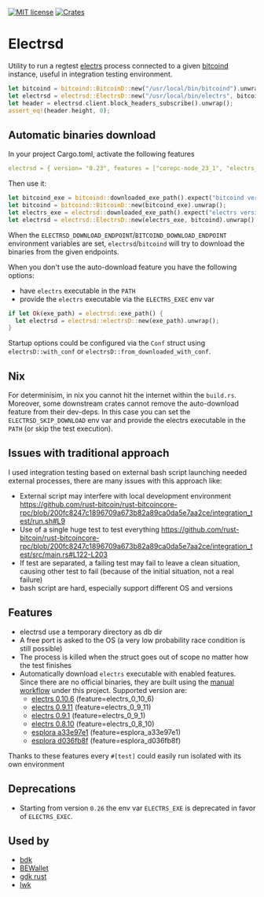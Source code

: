 [![MIT license](https://img.shields.io/github/license/RCasatta/electrsd)](https://github.com/RCasatta/electrsd/blob/master/LICENSE)
[![Crates](https://img.shields.io/crates/v/electrsd.svg)](https://crates.io/crates/electrsd)

# Electrsd

Utility to run a regtest [electrs](https://github.com/romanz/electrs/) process connected to a given [bitcoind](https://github.com/RCasatta/bitcoind) instance, 
useful in integration testing environment.

```rust
let bitcoind = bitcoind::BitcoinD::new("/usr/local/bin/bitcoind").unwrap();
let electrsd = electrsd::ElectrsD::new("/usr/local/bin/electrs", bitcoind).unwrap();
let header = electrsd.client.block_headers_subscribe().unwrap();
assert_eq!(header.height, 0);
```

## Automatic binaries download

In your project Cargo.toml, activate the following features

```yml
electrsd = { version= "0.23", features = ["corepc-node_23_1", "electrs_0_9_1"] }
```

Then use it:

```rust
let bitcoind_exe = bitcoind::downloaded_exe_path().expect("bitcoind version feature must be enabled");
let bitcoind = bitcoind::BitcoinD::new(bitcoind_exe).unwrap();
let electrs_exe = electrsd::downloaded_exe_path().expect("electrs version feature must be enabled");
let electrsd = electrsd::ElectrsD::new(electrs_exe, bitcoind).unwrap();
```

When the `ELECTRSD_DOWNLOAD_ENDPOINT`/`BITCOIND_DOWNLOAD_ENDPOINT` environment variables are set,
`electrsd`/`bitcoind` will try to download the binaries from the given endpoints.

When you don't use the auto-download feature you have the following options:

- have `electrs` executable in the `PATH`
- provide the `electrs` executable via the `ELECTRS_EXEC` env var

```rust
if let Ok(exe_path) = electrsd::exe_path() {
  let electrsd = electrsd::electrsD::new(exe_path).unwrap();
}
```

Startup options could be configured via the `Conf` struct using `electrsD::with_conf` or `electrsD::from_downloaded_with_conf`.

## Nix

For determinisim, in nix you cannot hit the internet within the `build.rs`. Moreover, some downstream crates cannot remove the auto-download feature from their dev-deps. In this case you can set the `ELECTRSD_SKIP_DOWNLOAD` env var and provide the electrs executable in the `PATH` (or skip the test execution).

## Issues with traditional approach

I used integration testing based on external bash script launching needed external processes, there are many issues with this approach like:

* External script may interfere with local development environment https://github.com/rust-bitcoin/rust-bitcoincore-rpc/blob/200fc8247c1896709a673b82a89ca0da5e7aa2ce/integration_test/run.sh#L9
* Use of a single huge test to test everything https://github.com/rust-bitcoin/rust-bitcoincore-rpc/blob/200fc8247c1896709a673b82a89ca0da5e7aa2ce/integration_test/src/main.rs#L122-L203
* If test are separated, a failing test may fail to leave a clean situation, causing other test to fail (because of the initial situation, not a real failure)
* bash script are hard, especially support different OS and versions

## Features

  * electrsd use a temporary directory as db dir
  * A free port is asked to the OS (a very low probability race condition is still possible) 
  * The process is killed when the struct goes out of scope no matter how the test finishes
  * Automatically download `electrs` executable with enabled features. Since there are no official binaries, they are built using the [manual workflow](.github/workflows/build_electrs.yml) under this project. Supported version are:
    * [electrs 0.10.6](https://github.com/romanz/electrs/releases/tag/v0.10.6) (feature=electrs_0_10_6)
    * [electrs 0.9.11](https://github.com/romanz/electrs/releases/tag/v0.9.11) (feature=electrs_0_9_11)
    * [electrs 0.9.1](https://github.com/romanz/electrs/releases/tag/v0.9.1) (feature=electrs_0_9_1)
    * [electrs 0.8.10](https://github.com/romanz/electrs/releases/tag/v0.8.10) (feature=electrs_0_8_10)
    * [esplora a33e97e1](https://github.com/Blockstream/electrs/tree/a33e97e1a1fc63fa9c20a116bb92579bbf43b254) (feature=esplora_a33e97e1)
    * [esplora d036fb8f](https://github.com/Blockstream/electrs/tree/d036fb8f327d6676f3160da1ec140a4f8aee8940)
    (feature=esplora_d036fb8f)

Thanks to these features every `#[test]` could easily run isolated with its own environment

## Deprecations

- Starting from version `0.26` the env var `ELECTRS_EXE` is deprecated in favor of `ELECTRS_EXEC`.


## Used by

  * [bdk](https://github.com/bitcoindevkit/bdk)
  * [BEWallet](https://github.com/LeoComandini/BEWallet)
  * [gdk rust](https://github.com/Blockstream/gdk/blob/master/subprojects/gdk_rust/)
  * [lwk](https://github.com/Blockstream/lwk)
